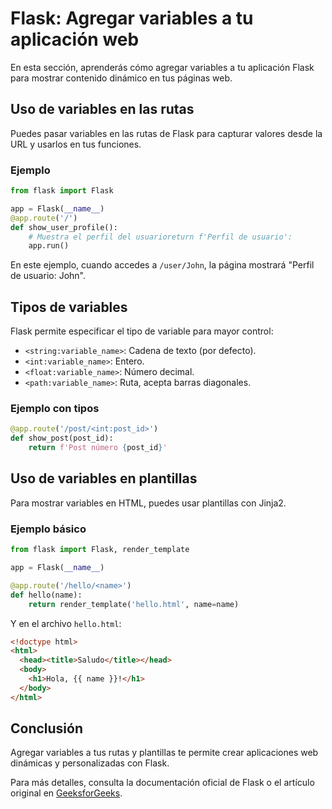 # Flask: Agregar variables a tu aplicación web

En esta sección, aprenderás cómo agregar variables a tu aplicación Flask para mostrar contenido dinámico en tus páginas web.

## Uso de variables en las rutas

Puedes pasar variables en las rutas de Flask para capturar valores desde la URL y usarlos en tus funciones.

### Ejemplo

```python
from flask import Flask

app = Flask(__name__)
@app.route('/')
def show_user_profile():
    # Muestra el perfil del usuarioreturn f'Perfil de usuario':
    app.run()
```

En este ejemplo, cuando accedes a `/user/John`, la página mostrará "Perfil de usuario: John".

## Tipos de variables

Flask permite especificar el tipo de variable para mayor control:

- `<string:variable_name>`: Cadena de texto (por defecto).
- `<int:variable_name>`: Entero.
- `<float:variable_name>`: Número decimal.
- `<path:variable_name>`: Ruta, acepta barras diagonales.

### Ejemplo con tipos

```python
@app.route('/post/<int:post_id>')
def show_post(post_id):
    return f'Post número {post_id}'
```

## Uso de variables en plantillas

Para mostrar variables en HTML, puedes usar plantillas con Jinja2.

### Ejemplo básico

```python
from flask import Flask, render_template

app = Flask(__name__)

@app.route('/hello/<name>')
def hello(name):
    return render_template('hello.html', name=name)
```

Y en el archivo `hello.html`:

```html
<!doctype html>
<html>
  <head><title>Saludo</title></head>
  <body>
    <h1>Hola, {{ name }}!</h1>
  </body>
</html>
```

## Conclusión

Agregar variables a tus rutas y plantillas te permite crear aplicaciones web dinámicas y personalizadas con Flask.

Para más detalles, consulta la documentación oficial de Flask o el artículo original en [GeeksforGeeks](https://www.geeksforgeeks.org/python/flask-creating-first-simple-application/).
